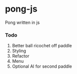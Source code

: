 # pong-js
Pong written in js

### Todo
1. Better ball ricochet off paddle
2. Styling
3. Refactor
4. Menu
5. Optional AI for second paddle